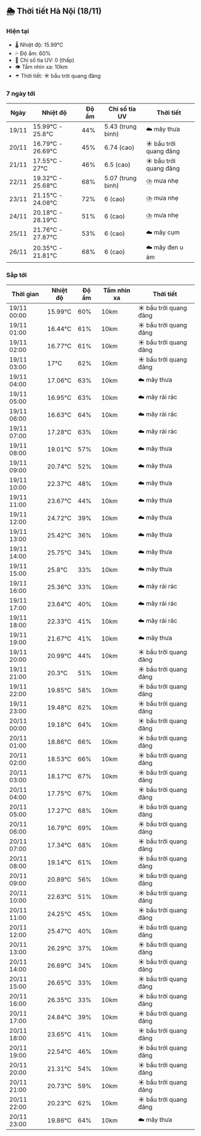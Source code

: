 ## 🌦️ Thời tiết Hà Nội (18/11)

### Hiện tại

- 🌡️ Nhiệt độ: 15.99℃
- 💦 Độ ẩm: 60%
- 🌟 Chỉ số tia UV: 0 (thấp)
- 👁️ Tầm nhìn xa: 10km
- ☂️ Thời tiết: ☀️ bầu trời quang đãng

### 7 ngày tới

| Ngày | Nhiệt độ | Độ ẩm | Chỉ số tia UV | Thời tiết |
| --- | --- | --- | --- | --- |
| 19/11 | 15.99℃ - 25.8℃ | 44% | 5.43 (trung bình) | ☁️ mây thưa |
| 20/11 | 16.79℃ - 26.69℃ | 45% | 6.74 (cao) | ☀️ bầu trời quang đãng |
| 21/11 | 17.55℃ - 27℃ | 46% | 6.5 (cao) | ☀️ bầu trời quang đãng |
| 22/11 | 19.32℃ - 25.68℃ | 68% | 5.07 (trung bình) | ⛈️ mưa nhẹ |
| 23/11 | 21.15℃ - 24.08℃ | 72% | 6 (cao) | ⛈️ mưa nhẹ |
| 24/11 | 20.18℃ - 28.19℃ | 51% | 6 (cao) | ⛈️ mưa nhẹ |
| 25/11 | 21.76℃ - 27.87℃ | 53% | 6 (cao) | ☁️ mây cụm |
| 26/11 | 20.35℃ - 21.81℃ | 68% | 6 (cao) | ☁️ mây đen u ám |

### Sắp tới

| Thời gian | Nhiệt độ | Độ ẩm | Tầm nhìn xa | Thời tiết |
| --- | --- | --- | --- | --- |
| 19/11 00:00 | 15.99℃ | 60% | 10km | ☀️ bầu trời quang đãng |
| 19/11 01:00 | 16.44℃ | 61% | 10km | ☀️ bầu trời quang đãng |
| 19/11 02:00 | 16.77℃ | 61% | 10km | ☀️ bầu trời quang đãng |
| 19/11 03:00 | 17℃ | 62% | 10km | ☀️ bầu trời quang đãng |
| 19/11 04:00 | 17.06℃ | 63% | 10km | ☁️ mây thưa |
| 19/11 05:00 | 16.95℃ | 63% | 10km | ☁️ mây rải rác |
| 19/11 06:00 | 16.63℃ | 64% | 10km | ☁️ mây rải rác |
| 19/11 07:00 | 17.28℃ | 63% | 10km | ☁️ mây rải rác |
| 19/11 08:00 | 19.01℃ | 57% | 10km | ☁️ mây thưa |
| 19/11 09:00 | 20.74℃ | 52% | 10km | ☁️ mây thưa |
| 19/11 10:00 | 22.37℃ | 48% | 10km | ☁️ mây thưa |
| 19/11 11:00 | 23.67℃ | 44% | 10km | ☁️ mây thưa |
| 19/11 12:00 | 24.72℃ | 39% | 10km | ☁️ mây thưa |
| 19/11 13:00 | 25.42℃ | 36% | 10km | ☁️ mây thưa |
| 19/11 14:00 | 25.75℃ | 34% | 10km | ☁️ mây thưa |
| 19/11 15:00 | 25.8℃ | 33% | 10km | ☁️ mây thưa |
| 19/11 16:00 | 25.36℃ | 33% | 10km | ☁️ mây rải rác |
| 19/11 17:00 | 23.64℃ | 40% | 10km | ☁️ mây rải rác |
| 19/11 18:00 | 22.33℃ | 41% | 10km | ☁️ mây rải rác |
| 19/11 19:00 | 21.67℃ | 41% | 10km | ☁️ mây thưa |
| 19/11 20:00 | 20.99℃ | 44% | 10km | ☀️ bầu trời quang đãng |
| 19/11 21:00 | 20.3℃ | 51% | 10km | ☀️ bầu trời quang đãng |
| 19/11 22:00 | 19.85℃ | 58% | 10km | ☀️ bầu trời quang đãng |
| 19/11 23:00 | 19.48℃ | 62% | 10km | ☀️ bầu trời quang đãng |
| 20/11 00:00 | 19.18℃ | 64% | 10km | ☀️ bầu trời quang đãng |
| 20/11 01:00 | 18.86℃ | 66% | 10km | ☀️ bầu trời quang đãng |
| 20/11 02:00 | 18.53℃ | 66% | 10km | ☀️ bầu trời quang đãng |
| 20/11 03:00 | 18.17℃ | 67% | 10km | ☀️ bầu trời quang đãng |
| 20/11 04:00 | 17.75℃ | 67% | 10km | ☀️ bầu trời quang đãng |
| 20/11 05:00 | 17.27℃ | 68% | 10km | ☀️ bầu trời quang đãng |
| 20/11 06:00 | 16.79℃ | 69% | 10km | ☀️ bầu trời quang đãng |
| 20/11 07:00 | 17.34℃ | 68% | 10km | ☀️ bầu trời quang đãng |
| 20/11 08:00 | 19.14℃ | 61% | 10km | ☀️ bầu trời quang đãng |
| 20/11 09:00 | 20.89℃ | 56% | 10km | ☀️ bầu trời quang đãng |
| 20/11 10:00 | 22.63℃ | 51% | 10km | ☀️ bầu trời quang đãng |
| 20/11 11:00 | 24.25℃ | 45% | 10km | ☀️ bầu trời quang đãng |
| 20/11 12:00 | 25.47℃ | 40% | 10km | ☀️ bầu trời quang đãng |
| 20/11 13:00 | 26.29℃ | 37% | 10km | ☀️ bầu trời quang đãng |
| 20/11 14:00 | 26.69℃ | 34% | 10km | ☀️ bầu trời quang đãng |
| 20/11 15:00 | 26.65℃ | 33% | 10km | ☀️ bầu trời quang đãng |
| 20/11 16:00 | 26.35℃ | 33% | 10km | ☀️ bầu trời quang đãng |
| 20/11 17:00 | 24.84℃ | 39% | 10km | ☀️ bầu trời quang đãng |
| 20/11 18:00 | 23.65℃ | 41% | 10km | ☀️ bầu trời quang đãng |
| 20/11 19:00 | 22.54℃ | 46% | 10km | ☀️ bầu trời quang đãng |
| 20/11 20:00 | 21.31℃ | 54% | 10km | ☀️ bầu trời quang đãng |
| 20/11 21:00 | 20.73℃ | 59% | 10km | ☀️ bầu trời quang đãng |
| 20/11 22:00 | 20.23℃ | 62% | 10km | ☀️ bầu trời quang đãng |
| 20/11 23:00 | 19.86℃ | 64% | 10km | ☁️ mây thưa |
